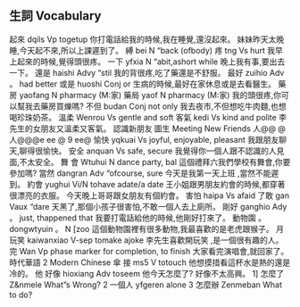## 生詞 Vocabulary
起來               dqils                           Vp togetup
你打電話給我的時候,我在睡覺,還沒起來。
妹妹昨天太晚睡,今天起不來,所以上課遲到了。
縛      bei         N “back (ofbody)
疼                 tng                       Vs hurt
我早上起來的時候,覺得頭很疼。
一下              yfxia                         N “abit,ashort while
晚上我有事,要出去一下。
還是     haishi       Advy “stil
我的背很疼,吃了藥還是不舒服。
最好    zuihio       Adv 。 had better
或是    huoshi      Conj or
生病的時候,最好在家休息或是去看醫生。
藥房             yaofang                  N pharmacy (M:家)
藥局     yaof        N pharmacy (M:家)
我的頭很疼,你可以幫我去藥房買爍嗎?
不但    budan       Conj not only
我去夜市,不但想吃牛肉麵,也想喝珍珠奶茶。
溫柔               Wenrou                    Vs gentle and soft
客氣             kedi                         Vs kind and polite
李先生的女朋友又溫柔又客氣。
認識新朋友  圖生
Meeting New Friends
人@@
@ 人@@@e ee @ 9 ee@
愉快            yqkuai                   Vs joyful, enjoyable, pleasant
我跟朋友聊天,聊得很愉快。
安全                anquan                        Vs safe, secure
我覺得你一個人跟不認識的人見面,不太安全。
舞 會             Wtuhui                     N        dance party, bal
這個禮拜六我們學校有舞會,你要參加嗎?
當然              dangran                  Adv “ofcourse, sure
今天是我第一天上班 ,當然不能遲到。
約會             yughui                  Vi/N tohave adate/a date
王小姐跟男朋友約會的時候,都穿著很漂亮的衣服。
今天晚上哥哥跟女朋友有個約會。
害怕     haipa        Vs afaid
了敢                 gan                      Vaux “dare
天黑了,那個小孩子很害怕,不敢一個人去上廁所。
剛好              ganghio                  Ady 。 just, thappened that
我要打電話給他的時候,他剛好打來了。
動物園 。 dongwtyuin 。  N [zoo
這個動物園裡有很多動物,我最喜歡的是老虎跟猴子。
月玩笑 kaiwanxiao           V-sep tomake ajoke
李先生喜歡開玩笑 ,是一個很有趣的人。
完                   Wan                         Vp phase marker for completion, to finish
大家看完演唱會,就回家了。
時代華語          2
Modern Chinese
傘 接   ms5     V totouch
他想摸措看這杯水是熱的還是冷的。
他 好像   hioxiang   Adv toseem
他今天怎麼了? 好像不太高興。
1] 怎麼了           Z&nmele               What”s Wrong?
2 一個人           yfgeren                  alone
3 怎麼辦            Zenmeban              What to do?
